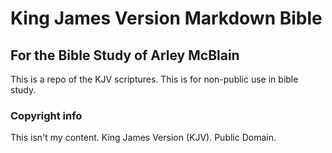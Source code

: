 

# King James Version Markdown Bible

## For the Bible Study of Arley McBlain

This is a repo of the KJV scriptures. This is for non-public use in bible study. 


### Copyright info

This isn't my content. King James Version (KJV). Public Domain.
